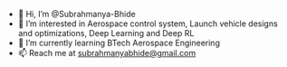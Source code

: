 - 👋 Hi, I’m @Subrahmanya-Bhide
- 👀 I’m interested in Aerospace control system, Launch vehicle designs and optimizations, Deep Learning and Deep RL
- 🌱 I’m currently learning BTech Aerospace Engineering
- 📫 Reach me at subrahmanyabhide@gmail.com 

<!---
Subrahmanya-Bhide/Subrahmanya-Bhide is a ✨ special ✨ repository because its `README.md` (this file) appears on your GitHub profile.
You can click the Preview link to take a look at your changes.
--->
